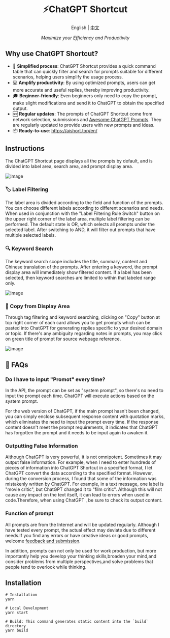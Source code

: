 <h1 align="center">
⚡️ChatGPT Shortcut
</h1>
<p align="center">
    English | <a href="./README.md">中文</a>
</p>
<p align="center">
    <em>Maximize your Efficiency and Productivity</em>
</p>

## Why use ChatGPT Shortcut?

- 🚀 **Simplified process**: ChatGPT Shortcut provides a quick command table that can quickly filter and search for prompts suitable for different scenarios, helping users simplify the usage process.
- 💻 **Amplify productivity**: By using optimized prompts, users can get more accurate and useful replies, thereby improving productivity.
- 🎓 **Beginner-friendly**: Even beginners only need to copy the prompt, make slight modifications and send it to ChatGPT to obtain the specified output.
- 🆕 **Regular updates**: The prompts of ChatGPT Shortcut come from network selection, submissions and [Awesome ChatGPT Prompts](https://github.com/f/awesome-chatgpt-prompts). They are regularly updated to provide users with new prompts and ideas.
- 📦 **Ready-to-use**: <https://aishort.top/en/>

## Instructions

The ChatGPT Shortcut page displays all the prompts by default, and is divided into label area, search area, and prompt display area.

![image](https://user-images.githubusercontent.com/28252913/228847638-3437d24d-72b0-4acc-a5ea-9dc3ac89c421.png)

### 🏷︎ Label Filtering

The label area is divided according to the field and function of the prompts. You can choose different labels according to different scenarios and needs. When used in conjunction with the "Label Filtering Rule Switch" button on the upper right corner of the label area, multiple label filtering can be performed. The default state is OR, which selects all prompts under the selected label. After switching to AND, it will filter out prompts that have multiple selected labels.

### 🔍 Keyword Search

The keyword search scope includes the title, summary, content and Chinese translation of the prompts. After entering a keyword, the prompt display area will immediately show filtered content. If a label has been selected, then keyword searches are limited to within that labeled range only.

![image](https://user-images.githubusercontent.com/28252913/228542795-08086a37-3c75-485f-adc1-ccee84982501.png)

### 🔬 Copy from Display Area

Through tag filtering and keyword searching, clicking on "Copy" button at top right corner of each card allows you to get prompts which can be pasted into ChatGPT for generating replies specific to your desired domain or topic. If there's any ambiguity regarding notes in prompts, you may click on green title of prompt for source webpage reference.

![image](https://user-images.githubusercontent.com/28252913/228576490-3dd3c807-869f-4a49-95c5-72424d3af356.png)

## 🤔 FAQs

### Do I have to input "Promot" every time?

In the API, the prompt can be set as "system prompt", so there's no need to input the prompt each time. ChatGPT will execute actions based on the system prompt.

For the web version of ChatGPT, if the main prompt hasn't been changed, you can simply enclose subsequent response content with quotation marks, which eliminates the need to input the prompt every time. If the response content doesn't meet the prompt requirements, it indicates that ChatGPT has forgotten the prompt and it needs to be input again to awaken it.

### Outputting False Information

Although ChatGPT is very powerful, it is not omnipotent. Sometimes it may output false information. For example, when I need to enter hundreds of pieces of information into ChatGPT Shortcut in a specified format, I let ChatGPT convert the data according to the specified format. However, during the conversion process, I found that some of the information was mistakenly written by ChatGPT. For example, in a text message, one label is "movie critic", but ChatGPT changed it to "film critic". Although this will not cause any impact on the text itself, it can lead to errors when used in code.Therefore, when using ChatGPT , be sure to check its output content.

### Function of prompt

All prompts are from the Internet and will be updated regularly. Although I have tested every prompt, the actual effect may deviate due to different needs.If you find any errors or have creative ideas or good prompts, welcome [feedback and submission](https://github.com/rockbenben/ChatGPT-Shortcut/discussions/11).

In addition, prompts can not only be used for work production, but more importantly help you develop your thinking skills,broaden your mind,and consider problems from multiple perspectives,and solve problems that people tend to overlook while thinking.

## Installation

```shell
# Installation
yarn

# Local Development
yarn start

# Build: This command generates static content into the `build` directory
yarn build
```
